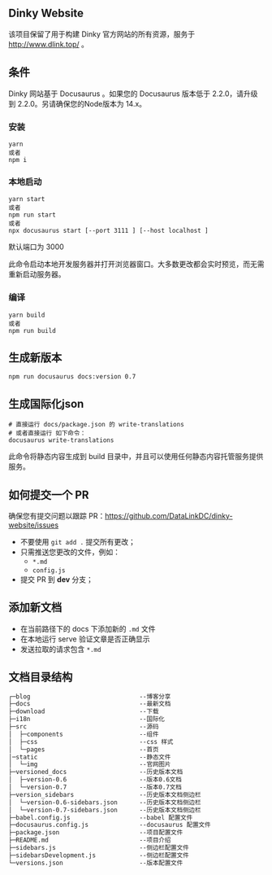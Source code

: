 ## Dinky  Website

该项目保留了用于构建 Dinky 官方网站的所有资源，服务于 http://www.dlink.top/ 。

## 条件

Dinky 网站基于 Docusaurus 。如果您的 Docusaurus 版本低于 2.2.0，请升级到 2.2.0。另请确保您的Node版本为 14.x。

### 安装

```shell
yarn 
或者
npm i
```
### 本地启动

```shell
yarn start
或者 
npm run start
或者 
npx docusaurus start [--port 3111 ] [--host localhost ]
```
默认端口为 3000

此命令启动本地开发服务器并打开浏览器窗口。大多数更改都会实时预览，而无需重新启动服务器。

### 编译

```
yarn build 
或者
npm run build
```


## 生成新版本
```shell
npm run docusaurus docs:version 0.7
```

## 生成国际化json
```shell
# 直接运行 docs/package.json 的 write-translations
# 或者直接运行 如下命令：
docusaurus write-translations
```

此命令将静态内容生成到 build 目录中，并且可以使用任何静态内容托管服务提供服务。

## 如何提交一个  PR

确保您有提交问题以跟踪 PR：https://github.com/DataLinkDC/dinky-website/issues

- 不要使用 `git add .` 提交所有更改；
- 只需推送您更改的文件，例如：
  - `*.md`
  - `config.js`
- 提交 PR 到 **dev** 分支；

## 添加新文档

- 在当前路径下的 docs 下添加新的 `.md` 文件
- 在本地运行 serve 验证文章是否正确显示
- 发送拉取的请求包含 `*.md`

## 文档目录结构

```html
┌─blog                              --博客分享
├─docs                              --最新文档
├─download                          --下载
├─i18n                              --国际化
├─src                               --源码
│  ├─components                     --组件
│  ├─css                            --css 样式
│  └─pages                          --首页
│─static                            --静态文件
│  └─img                            --官网图片
├─versioned_docs                    --历史版本文档
│  ├─version-0.6                    --版本0.6文档
│  └─version-0.7                    --版本0.7文档
├─version_sidebars                  --历史版本文档侧边栏
│  └─version-0.6-sidebars.json      --历史版本文档侧边栏
│  └─version-0.7-sidebars.json      --历史版本文档侧边栏
├─babel.config.js                   --babel 配置文件
├─docusaurus.config.js              --docusaurus 配置文件
├─package.json                      --项目配置文件
├─README.md                         --项目介绍
├─sidebars.js                       --侧边栏配置文件
├─sidebarsDevelopment.js            --侧边栏配置文件
└─versions.json                     --版本配置文件
```
